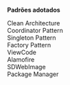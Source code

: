 <b>Padrões adotados</b>

Clean Architecture<br/>
Coordinator Pattern<br/>
Singleton Pattern<br/>
Factory Pattern<br/>
ViewCode<br/>
Alamofire<br/>
SDWebImage<br/>
Package Manager<br/>
